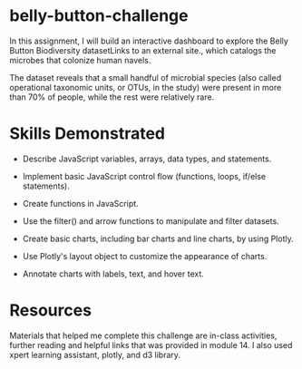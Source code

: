 # belly-button-challenge

In this assignment, I will build an interactive dashboard to explore the Belly Button Biodiversity datasetLinks to an external site., which catalogs the microbes that colonize human navels.

The dataset reveals that a small handful of microbial species (also called operational taxonomic units, or OTUs, in the study) were present in more than 70% of people, while the rest were relatively rare.

# Skills Demonstrated

- Describe JavaScript variables, arrays, data types, and statements.

- Implement basic JavaScript control flow (functions, loops, if/else statements).

- Create functions in JavaScript.

- Use the filter() and arrow functions to manipulate and filter datasets.

- Create basic charts, including bar charts and line charts, by using Plotly.

- Use Plotly's layout object to customize the appearance of charts.

- Annotate charts with labels, text, and hover text.

# Resources

Materials that helped me complete this challenge are in-class activities, further reading and helpful links that was provided in module 14. I also used xpert learning assistant, plotly,  and d3 library.